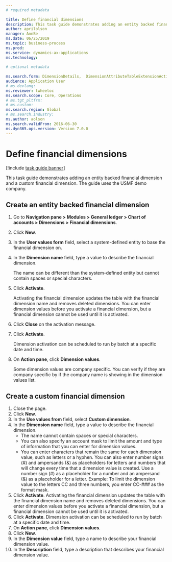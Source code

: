 ```yaml
--- 
# required metadata 
 
title: Define financial dimensions
description: This task guide demonstrates adding an entity backed financial dimension and a custom financial dimension. 
author: aprilolson
manager: AnnBe 
ms.date: 06/25/2019
ms.topic: business-process 
ms.prod:  
ms.service: dynamics-ax-applications 
ms.technology:  
 
# optional metadata 
 
ms.search.form: DimensionDetails,  DimensionAttributeTableExtensionActivate, DimensionValueDetails   
audience: Application User 
# ms.devlang:  
ms.reviewer: twheeloc
ms.search.scope: Core, Operations 
# ms.tgt_pltfrm:  
# ms.custom:  
ms.search.region: Global
# ms.search.industry: 
ms.author: aolson
ms.search.validFrom: 2016-06-30 
ms.dyn365.ops.version: Version 7.0.0 
---
```

# Define financial dimensions

[!include [task guide banner](../../includes/task-guide-banner.md)]

This task guide demonstrates adding an entity backed financial dimension and a custom financial dimension.  The guide uses the USMF demo company.


## Create an entity backed financial dimension
1. Go to **Navigation pane > Modules > General ledger > Chart of accounts > Dimensions > Financial dimensions**.
2. Click **New**.
3. In the **User values form** field, select a system-defined entity to base the financial dimension on. 
4. In the **Dimension name** field, type a value to describe the financial dimension.
    
    The name can be different than the system-defined entity but cannot contain spaces or special characters.
    
5. Click **Activate**.
    
    Activating the financial dimension updates the table with the financial dimension name and removes deleted dimensions. You can enter dimension values before you activate a financial dimension, but a financial dimension cannot be used until it is activated.  

6. Click **Close** on the activation message.
7. Click **Activate**.
    
    Dimension activation can be scheduled to run by batch at a specific date and time.  

8. On **Action pane**, click **Dimension values**.
    
    Some dimension values are company specific. You can verify if they are company specific by if the company name is showing in the dimension values list.  

## Create a custom financial dimension
1. Close the page.
2. Click **New**.
3. In the **Use values from** field, select **Custom dimension**.
4. In the **Dimension name** field, type a value to describe the financial dimension.
    - The name cannot contain spaces or special characters.  
    - You can also specify an account mask to limit the amount and type of information that you can enter for dimension values.   
    - You can enter characters that remain the same for each dimension value, such as letters or a hyphen. You can also enter number signs (#) and ampersands (&) as placeholders for letters and numbers that will change every time that a dimension value is created. Use a number sign (#) as a placeholder for a number and an ampersand (&) as a placeholder for a letter.  Example: To limit the dimension value to the letters CC and three numbers, you enter CC-### as the format mask.  
5. Click **Activate**. Activating the financial dimension updates the table with the financial dimension name and removes deleted dimensions. You can enter dimension values before you activate a financial dimension, but a financial dimension cannot be used until it is activated.     
6. Click **Activate**. Dimension activation can be scheduled to run by batch at a specific date and time.      
7. On **Action pane**, click **Dimension values**.
8. Click **New**.
9. In the **Dimension value** field, type a name to describe your financial dimension value.
10. In the **Description** field, type a description that describes your financial dimension value.

